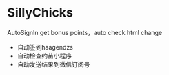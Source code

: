 # SillyChicks
AutoSignIn get bonus points，auto check html change
* 自动签到haagendzs
* 自动检查约苗小程序
* 自动发送结果到微信订阅号
